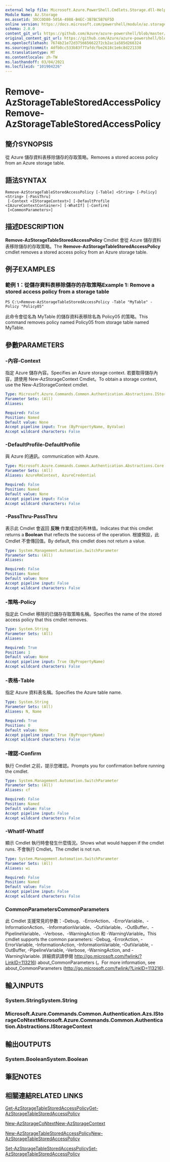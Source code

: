 ```yaml
---
external help file: Microsoft.Azure.PowerShell.Cmdlets.Storage.dll-Help.xml
Module Name: Az.Storage
ms.assetid: 30CC0D80-505A-4988-B4EC-3B7BC5B76F5D
online version: https://docs.microsoft.com/powershell/module/az.storage/remove-azstoragetablestoredaccesspolicy
schema: 2.0.0
content_git_url: https://github.com/Azure/azure-powershell/blob/master/src/Storage/Storage.Management/help/Remove-AzStorageTableStoredAccessPolicy.md
original_content_git_url: https://github.com/Azure/azure-powershell/blob/master/src/Storage/Storage.Management/help/Remove-AzStorageTableStoredAccessPolicy.md
ms.openlocfilehash: 7674b21e72d375665662272cb2ac1a585d266324
ms.sourcegitcommit: 4dfb0cc533b83f77afdcfbe2618c1e6c8d221330
ms.translationtype: MT
ms.contentlocale: zh-TW
ms.lasthandoff: 03/04/2021
ms.locfileid: "101904226"
---
```

# <span data-ttu-id="ac14a-101">Remove-AzStorageTableStoredAccessPolicy</span><span class="sxs-lookup"><span data-stu-id="ac14a-101">Remove-AzStorageTableStoredAccessPolicy</span></span>

## <span data-ttu-id="ac14a-102">簡介</span><span class="sxs-lookup"><span data-stu-id="ac14a-102">SYNOPSIS</span></span>
<span data-ttu-id="ac14a-103">從 Azure 儲存資料表移除儲存的存取策略。</span><span class="sxs-lookup"><span data-stu-id="ac14a-103">Removes a stored access policy from an Azure storage table.</span></span>

## <span data-ttu-id="ac14a-104">語法</span><span class="sxs-lookup"><span data-stu-id="ac14a-104">SYNTAX</span></span>

```
Remove-AzStorageTableStoredAccessPolicy [-Table] <String> [-Policy] <String> [-PassThru]
 [-Context <IStorageContext>] [-DefaultProfile <IAzureContextContainer>] [-WhatIf] [-Confirm]
 [<CommonParameters>]
```

## <span data-ttu-id="ac14a-105">描述</span><span class="sxs-lookup"><span data-stu-id="ac14a-105">DESCRIPTION</span></span>
<span data-ttu-id="ac14a-106">**Remove-AzStorageTableStoredAccessPolicy** Cmdlet 會從 Azure 儲存資料表移除儲存的存取策略。</span><span class="sxs-lookup"><span data-stu-id="ac14a-106">The **Remove-AzStorageTableStoredAccessPolicy** cmdlet removes a stored access policy from an Azure storage table.</span></span>

## <span data-ttu-id="ac14a-107">例子</span><span class="sxs-lookup"><span data-stu-id="ac14a-107">EXAMPLES</span></span>

### <span data-ttu-id="ac14a-108">範例 1：從儲存資料表移除儲存的存取策略</span><span class="sxs-lookup"><span data-stu-id="ac14a-108">Example 1: Remove a stored access policy from a storage table</span></span>
```
PS C:\>Remove-AzStorageTableStoredAccessPolicy -Table "MyTable" -Policy "Policy05"
```

<span data-ttu-id="ac14a-109">此命令會從名為 MyTable 的儲存資料表移除名為 Policy05 的策略。</span><span class="sxs-lookup"><span data-stu-id="ac14a-109">This command removes policy named Policy05 from storage table named MyTable.</span></span>

## <span data-ttu-id="ac14a-110">參數</span><span class="sxs-lookup"><span data-stu-id="ac14a-110">PARAMETERS</span></span>

### <span data-ttu-id="ac14a-111">-內容</span><span class="sxs-lookup"><span data-stu-id="ac14a-111">-Context</span></span>
<span data-ttu-id="ac14a-112">指定 Azure 儲存內容。</span><span class="sxs-lookup"><span data-stu-id="ac14a-112">Specifies an Azure storage context.</span></span>
<span data-ttu-id="ac14a-113">若要取得儲存內容，請使用 New-AzStorageContext Cmdlet。</span><span class="sxs-lookup"><span data-stu-id="ac14a-113">To obtain a storage context, use the New-AzStorageContext cmdlet.</span></span>

```yaml
Type: Microsoft.Azure.Commands.Common.Authentication.Abstractions.IStorageContext
Parameter Sets: (All)
Aliases:

Required: False
Position: Named
Default value: None
Accept pipeline input: True (ByPropertyName, ByValue)
Accept wildcard characters: False
```

### <span data-ttu-id="ac14a-114">-DefaultProfile</span><span class="sxs-lookup"><span data-stu-id="ac14a-114">-DefaultProfile</span></span>
<span data-ttu-id="ac14a-115">與 Azure 的通訊。</span><span class="sxs-lookup"><span data-stu-id="ac14a-115">communication with Azure.</span></span>

```yaml
Type: Microsoft.Azure.Commands.Common.Authentication.Abstractions.Core.IAzureContextContainer
Parameter Sets: (All)
Aliases: AzureRmContext, AzureCredential

Required: False
Position: Named
Default value: None
Accept pipeline input: False
Accept wildcard characters: False
```

### <span data-ttu-id="ac14a-116">-PassThru</span><span class="sxs-lookup"><span data-stu-id="ac14a-116">-PassThru</span></span>
<span data-ttu-id="ac14a-117">表示此 Cmdlet 會返回 **反映** 作業成功的布林值。</span><span class="sxs-lookup"><span data-stu-id="ac14a-117">Indicates that this cmdlet returns a **Boolean** that reflects the success of the operation.</span></span>
<span data-ttu-id="ac14a-118">根據預設，此 Cmdlet 不會傳回值。</span><span class="sxs-lookup"><span data-stu-id="ac14a-118">By default, this cmdlet does not return a value.</span></span>

```yaml
Type: System.Management.Automation.SwitchParameter
Parameter Sets: (All)
Aliases:

Required: False
Position: Named
Default value: None
Accept pipeline input: False
Accept wildcard characters: False
```

### <span data-ttu-id="ac14a-119">-策略</span><span class="sxs-lookup"><span data-stu-id="ac14a-119">-Policy</span></span>
<span data-ttu-id="ac14a-120">指定此 Cmdlet 移除的已儲存存取策略名稱。</span><span class="sxs-lookup"><span data-stu-id="ac14a-120">Specifies the name of the stored access policy that this cmdlet removes.</span></span>

```yaml
Type: System.String
Parameter Sets: (All)
Aliases:

Required: True
Position: 1
Default value: None
Accept pipeline input: True (ByPropertyName)
Accept wildcard characters: False
```

### <span data-ttu-id="ac14a-121">-表格</span><span class="sxs-lookup"><span data-stu-id="ac14a-121">-Table</span></span>
<span data-ttu-id="ac14a-122">指定 Azure 資料表名稱。</span><span class="sxs-lookup"><span data-stu-id="ac14a-122">Specifies the Azure table name.</span></span>

```yaml
Type: System.String
Parameter Sets: (All)
Aliases: N, Name

Required: True
Position: 0
Default value: None
Accept pipeline input: True (ByPropertyName)
Accept wildcard characters: False
```

### <span data-ttu-id="ac14a-123">-確認</span><span class="sxs-lookup"><span data-stu-id="ac14a-123">-Confirm</span></span>
<span data-ttu-id="ac14a-124">執行 Cmdlet 之前，提示您確認。</span><span class="sxs-lookup"><span data-stu-id="ac14a-124">Prompts you for confirmation before running the cmdlet.</span></span>

```yaml
Type: System.Management.Automation.SwitchParameter
Parameter Sets: (All)
Aliases: cf

Required: False
Position: Named
Default value: False
Accept pipeline input: False
Accept wildcard characters: False
```

### <span data-ttu-id="ac14a-125">-WhatIf</span><span class="sxs-lookup"><span data-stu-id="ac14a-125">-WhatIf</span></span>
<span data-ttu-id="ac14a-126">顯示 Cmdlet 執行時會發生什麼情況。</span><span class="sxs-lookup"><span data-stu-id="ac14a-126">Shows what would happen if the cmdlet runs.</span></span>
<span data-ttu-id="ac14a-127">不會執行 Cmdlet。</span><span class="sxs-lookup"><span data-stu-id="ac14a-127">The cmdlet is not run.</span></span>

```yaml
Type: System.Management.Automation.SwitchParameter
Parameter Sets: (All)
Aliases: wi

Required: False
Position: Named
Default value: False
Accept pipeline input: False
Accept wildcard characters: False
```

### <span data-ttu-id="ac14a-128">CommonParameters</span><span class="sxs-lookup"><span data-stu-id="ac14a-128">CommonParameters</span></span>
<span data-ttu-id="ac14a-129">此 Cmdlet 支援常見的參數：-Debug、-ErrorAction、-ErrorVariable、-InformationAction、-InformationVariable、-OutVariable、-OutBuffer、-PipelineVariable、-Verbose、-WarningAction 和 -WarningVariable。</span><span class="sxs-lookup"><span data-stu-id="ac14a-129">This cmdlet supports the common parameters: -Debug, -ErrorAction, -ErrorVariable, -InformationAction, -InformationVariable, -OutVariable, -OutBuffer, -PipelineVariable, -Verbose, -WarningAction, and -WarningVariable.</span></span> <span data-ttu-id="ac14a-130">詳細資訊請參閱 http://go.microsoft.com/fwlink/?LinkID=113216) about_CommonParameters (。</span><span class="sxs-lookup"><span data-stu-id="ac14a-130">For more information, see about_CommonParameters (http://go.microsoft.com/fwlink/?LinkID=113216).</span></span>

## <span data-ttu-id="ac14a-131">輸入</span><span class="sxs-lookup"><span data-stu-id="ac14a-131">INPUTS</span></span>

### <span data-ttu-id="ac14a-132">System.String</span><span class="sxs-lookup"><span data-stu-id="ac14a-132">System.String</span></span>

### <span data-ttu-id="ac14a-133">Microsoft.Azure.Commands.Common.Authentication.Azs.IStorageCoNtext</span><span class="sxs-lookup"><span data-stu-id="ac14a-133">Microsoft.Azure.Commands.Common.Authentication.Abstractions.IStorageContext</span></span>

## <span data-ttu-id="ac14a-134">輸出</span><span class="sxs-lookup"><span data-stu-id="ac14a-134">OUTPUTS</span></span>

### <span data-ttu-id="ac14a-135">System.Boolean</span><span class="sxs-lookup"><span data-stu-id="ac14a-135">System.Boolean</span></span>

## <span data-ttu-id="ac14a-136">筆記</span><span class="sxs-lookup"><span data-stu-id="ac14a-136">NOTES</span></span>

## <span data-ttu-id="ac14a-137">相關連結</span><span class="sxs-lookup"><span data-stu-id="ac14a-137">RELATED LINKS</span></span>

[<span data-ttu-id="ac14a-138">Get-AzStorageTableStoredAccessPolicy</span><span class="sxs-lookup"><span data-stu-id="ac14a-138">Get-AzStorageTableStoredAccessPolicy</span></span>](./Get-AzStorageTableStoredAccessPolicy.md)

[<span data-ttu-id="ac14a-139">New-AzStorageCoNtext</span><span class="sxs-lookup"><span data-stu-id="ac14a-139">New-AzStorageContext</span></span>](./New-AzStorageContext.md)

[<span data-ttu-id="ac14a-140">New-AzStorageTableStoredAccessPolicy</span><span class="sxs-lookup"><span data-stu-id="ac14a-140">New-AzStorageTableStoredAccessPolicy</span></span>](./New-AzStorageTableStoredAccessPolicy.md)

[<span data-ttu-id="ac14a-141">Set-AzStorageTableStoredAccessPolicy</span><span class="sxs-lookup"><span data-stu-id="ac14a-141">Set-AzStorageTableStoredAccessPolicy</span></span>](./Set-AzStorageTableStoredAccessPolicy.md)
